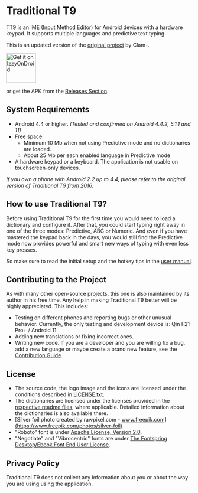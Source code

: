 # Traditional T9
TT9 is an IME (Input Method Editor) for Android devices with a hardware keypad. It supports multiple languages and predictive text typing.

This is an updated version of the [original project](https://github.com/Clam-/TraditionalT9) by Clam-.

[<img src="https://gitlab.com/IzzyOnDroid/repo/-/raw/master/assets/IzzyOnDroid.png"
     alt="Get it on IzzyOnDroid"
     height="80">](https://apt.izzysoft.de/fdroid/index/apk/io.github.sspanak.tt9)

or get the APK from the [Releases Section](https://github.com/sspanak/tt9/releases/latest).

## System Requirements
- Android 4.4 or higher. _(Tested and confirmed on Android 4.4.2, 5.1.1 and 11)_
- Free space:
  - Minimum 10 Mb when not using Predictive mode and no dictionaries are loaded.
  - About 25 Mb per each enabled language in Predictive mode
- A hardware keypad or a keyboard. The application is not usable on touchscreen-only devices.

_If you own a phone with Android 2.2 up to 4.4, please refer to the original version of Traditional T9 from 2016._

## How to use Traditional T9?
Before using Traditional T9 for the first time you would need to load a dictionary and configure it. After that, you could start typing right away in one of the three modes: Predictive, ABC or Numeric. And even if you have mastered the keypad back in the days, you would still find the Predictive mode now provides powerful and smart new ways of typing with even less key presses.

So make sure to read the initial setup and the hotkey tips in the [user manual](docs/user-manual.md).

## Contributing to the Project
As with many other open-source projects, this one is also maintained by its author in his free time. Any help in making Traditional T9 better will be highly appreciated. This includes:
- Testing on different phones and reporting bugs or other unusual behavior. Currently, the only testing and development device is: Qin F21 Pro+ / Android 11.
- Adding new translations or fixing incorrect ones.
- Writing new code. If you are a developer and you are willing fix a bug, add a new language or maybe create a brand new feature, see the [Contribution Guide](CONTRIBUTING.md).

## License
- The source code, the logo image and the icons are licensed under the conditions described in [LICENSE.txt](LICENSE.txt).
- The dictionaries are licensed under the licenses provided in the [respective readme files](docs/dictionaries/), where applicable. Detailed information about the dictionaries is also available there.
- [Silver foil photo created by rawpixel.com - www.freepik.com](https://www.freepik.com/photos/silver-foil)
- "Roboto" font is under [Apache License, Version 2.0](https://www.apache.org/licenses/LICENSE-2.0).
- "Negotiate" and "Vibrocentric" fonts are under [The Fontspring Desktop/Ebook Font End User License](docs/desktop-ebook-EULA-1.8.txt).

## Privacy Policy
Traditional T9 does not collect any information about you or about the way you are using using the application.
